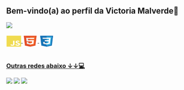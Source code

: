 ## Bem-vindo(a) ao perfil da Victoria Malverde🎀
 <div>
   <a href="https://github.com/vicmalverde">
   <img height="180em" src="https://github-readme-stats.vercel.app/api?username=vicmalverde&show_icons=true&theme=synthwave&include_all_commits=true&count_private=true"/>
</div>
    
 <div style="display: inline_block"><br>
  <img align="center" alt="Js" height="30" width="40" src="https://raw.githubusercontent.com/devicons/devicon/master/icons/javascript/javascript-plain.svg">
  <img align="center" alt="HTML" height="30" width="40" src="https://raw.githubusercontent.com/devicons/devicon/master/icons/html5/html5-original.svg">
  <img align="center" alt="CSS" height="30" width="40" src="https://raw.githubusercontent.com/devicons/devicon/master/icons/css3/css3-original.svg">
</div>
    
<br>
 
### Outras redes abaixo ↓↓💻
 
<div> 
 
  <a href="https://instagram.com/vicmalverde" title="Ir para o Instagram" target="_blank"><img src="https://img.shields.io/badge/-Instagram-%23E4405F?style=for-the-badge&logo=instagram&logoColor=white" target="_blank"></a>
  <a href = "malverde.victoria@gmail.com" title="Ver o E-mail"><img src="https://img.shields.io/badge/-Gmail-%23333?style=for-the-badge&logo=gmail&logoColor=white" target="_blank"></a>
  <a href="https://www.linkedin.com/in/victoria-malverde-7500a02a0/" title="Ir para o Linkedin" target="_blank"><img src="https://img.shields.io/badge/-LinkedIn-%230077B5?style=for-the-badge&logo=linkedin&logoColor=white" target="_blank"></a>
</div>
